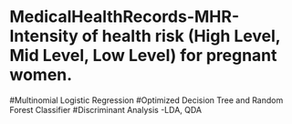 # MedicalHealthRecords-MHR- Intensity of health risk (High Level, Mid Level, Low Level) for pregnant women.
#Multinomial Logistic Regression
#Optimized Decision Tree and Random Forest Classifier
#Discriminant Analysis -LDA, QDA
